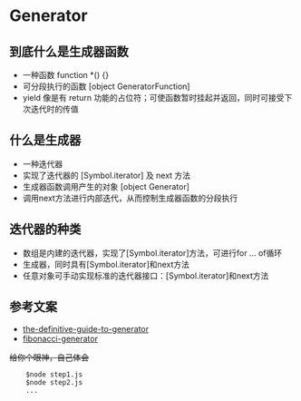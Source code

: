 # Generator 

## 到底什么是生成器函数

* 一种函数 function *() {}
* 可分段执行的函数 [object GeneratorFunction]
* yield 像是有 return 功能的占位符；可使函数暂时挂起并返回，同时可接受下次迭代时的传值

## 什么是生成器

* 一种迭代器
* 实现了迭代器的 [Symbol.iterator] 及 next 方法
* 生成器函数调用产生的对象 [object Generator]
* 调用next方法进行内部迭代，从而控制生成器函数的分段执行

## 迭代器的种类

* 数组是内建的迭代器，实现了[Symbol.iterator]方法，可进行for ... of循环
* 生成器，同时具有[Symbol.iterator]和next方法
* 任意对象可手动实现标准的迭代器接口：[Symbol.iterator]和next方法

## 参考文案

* [the-definitive-guide-to-generator](http://gajus.com/blog/2/the-definitive-guide-to-the-javascript-generators)
* [fibonacci-generator](https://medium.com/javascript-scene/7-surprising-things-i-learned-writing-a-fibonacci-generator-4886a5c87710#.ro01gjhe8)


~~给你个眼神，自己体会~~

```
	$node step1.js
	$node step2.js
	...
```
